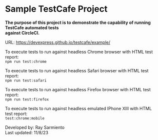 
# Sample TestCafe Project


**The purpose of this project is to demonstrate the capability of running TestCafe automated tests<br>
against CircleCI.**


URL: https://devexpress.github.io/testcafe/example/<br>

To execute tests to run against headless Chrome browser with HTML test report:<br>
`npm run test:chrome`


To execute tests to run against headless Safari browser with HTML test report:<br>
`npm run test:safari`


To execute tests to run against headless Firefox browser with HTML test report:<br>
`npm run test:firefox`


To execute tests to run against headless emulated IPhone XIII with HTML test report:<br>
`test:chrome:mobile`

Developed by: Ray Sarmiento<br>
Last updated: 11/8/23<br>
